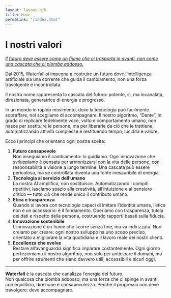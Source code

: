 ```yaml
---
layout: layout.njk
title: Home
permalink: "/index.html"
---
```


<h1 data-i18n="homepage.message">I nostri valori</h1>
<a a class="nav-link" href="/prank/"><em data-i18n="homepage.motto">Il futuro deve essere come un fiume che ci trasporta in avanti, non come una cascata che ci piomba addosso.</em></a>
<p data-i18n="homepage.p1">Dal 2015, Waterfall si impegna a costruire un futuro dove l’intelligenza artificiale sia una corrente che guida il cambiamento, non una forza travolgente e incontrollata.</p>
<p data-i18n="homepage.p2">Il nostro nome rappresenta la cascata del futuro: potente, sì, ma incanalata, direzionata, generatrice di energia e progresso.</p>
<p data-i18n="homepage.p3">In un mondo in rapido movimento, dove la tecnologia può facilmente sopraffare, noi scegliamo di accompagnare. Il nostro algoritmo, “Dante”, in grado di replicare fedelmente voce, volto e comportamento umano, non nasce per sostituire le persone, ma per liberarle da ciò che le trattiene, automatizzando attività complesse e restituendo tempo, lucidità e valore.</p>
<p data-i18n="homepage.p4">Ecco i principi che orientano ogni nostra scelta:</p>

<ol>
  <li>
    <strong data-i18n="homepage.li-h1">Futuro consapevole</strong><br>
    <span data-i18n="homepage.li-p1">Non inseguiamo il cambiamento: lo guidiamo. Ogni innovazione che sviluppiamo è pensata per armonizzarsi con la vita delle persone, con responsabilità e visione a lungo termine. Una cascata può essere pericolosa, ma se controllata diventa una fonte inesauribile di energia.</span>
  </li>
  <li>
    <strong data-i18n="homepage.li-h2">Tecnologia al servizio dell’umano</strong><br>
    <span data-i18n="homepage.li-p2">La nostra AI amplifica, non sostituisce. Automatizzando i compiti ripetitivi, lasciamo spazio alla creatività, all’intuizione e al pensiero critico — tutto ciò che rende unico il contributo umano.</span>
  </li> 
  <li>
    <strong data-i18n="homepage.li-h3">Etica e trasparenza</strong><br>
    <span data-i18n="homepage.li-p3">Quando si lavora con tecnologie capaci di imitare l’identità umana, l’etica non è un accessorio: è il fondamento. Operiamo con trasparenza, tutela dei dati e rispetto della persona, costruendo rapporti basati sulla fiducia.</span>
  </li>
  <li>
    <strong data-i18n="homepage.li-h4">Innovazione sostenibile</strong><br>
    <span data-i18n="homepage.li-p4">L’innovazione è un fiume che scorre senza fine, ma va indirizzata. Non creiamo per creare: ogni nostro sviluppo ha uno scopo preciso, orientato a migliorare la vita quotidiana e il lavoro reale dei nostri clienti.</span>
  </li>
  <li>
    <strong data-i18n="homepage.li-h5">Eccellenza che evolve</strong><br>
    <span data-i18n="homepage.li-p5">Restare all’avanguardia significa imparare costantemente. Ogni giorno perfezioniamo il nostro algoritmo, non solo per anticipare il domani, ma per offrire strumenti che siano davvero utili, accessibili e sicuri oggi.</span>
  </li>
</ol>

<hr>

<p>
  <strong data-i18n="waterfall">Waterfall</strong>
  <span data-i18n="homepage.p5"> è la cascata che canalizza l’energia del futuro.</span><br>
  <span data-i18n="homepage.p6">Non qualcosa che piomba addosso, ma una forza che ci spinge in avanti, con equilibrio, direzione e consapevolezza. Perché il progresso non deve travolgere: deve accompagnare.</span>
</p>
